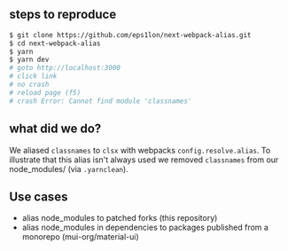 ## steps to reproduce
```bash
$ git clone https://github.com/eps1lon/next-webpack-alias.git
$ cd next-webpack-alias
$ yarn
$ yarn dev
# goto http://localhost:3000
# click link
# no crash
# reload page (f5)
# crash Error: Cannot find module 'classnames'
```

## what did we do?
We aliased `classnames` to `clsx` with webpacks `config.resolve.alias`. To illustrate
that this alias isn't always used we removed `classnames` from our node_modules/
(via `.yarnclean`).

## Use cases
- alias node_modules to patched forks (this repository)
- alias node_modules in dependencies to packages published from a monorepo (mui-org/material-ui)